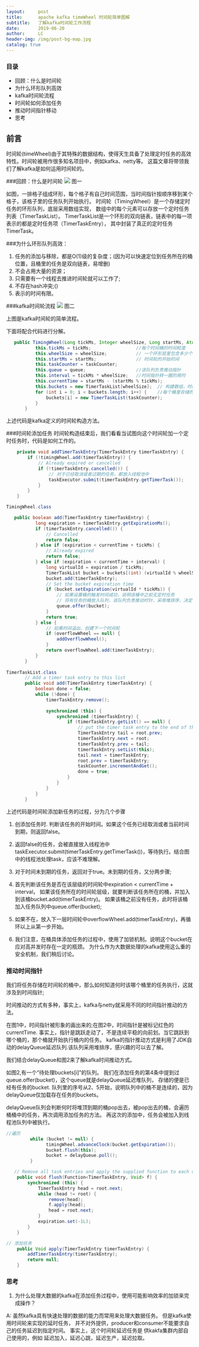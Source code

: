 ```yaml
---
layout:     post
title:      apache kafka timeWheel 时间轮简单图解
subtitle:   了解kafka时间轮工作流程
date:       2019-06-20
author:     LC
header-img: /img/post-bg-map.jpg
catalog: true  
---
```


### 目录
- 回顾：什么是时间轮
- 为什么环形队列高效
- kafka时间轮流程
- 时间轮如何添加任务
- 推动时间指针移动
- 思考

## 前言
时间轮(timeWheel)由于其特殊的数据结构，使得天生具备了处理定时任务的高效特性。时间轮被用作很多知名项目中，例如kafka、netty等。
这篇文章将带领我们了解kafka是如何运用时间轮的。

###回顾：什么是时间轮
![](https://ws3.sinaimg.cn/large/005BYqpggy1g3rilywrkgj30vo0h80u1.jpg)
图一

如图，一排格子组成环形，每个格子有自己时间范围，当时间指针按顺序移到某个格子，该格子里的任务队列开始执行。
时间轮（TimingWheel）是一个存储定时任务的环形队列，底层采用数组实现，
数组中的每个元素可以存放一个定时任务列表（TimerTaskList）。
TimerTaskList是一个环形的双向链表，链表中的每一项表示的都是定时任务项（TimerTaskEntry），
其中封装了真正的定时任务TimerTask。

###为什么环形队列高效：
1. 任务的添加与移除，都是O(1)级的复杂度；(因为可以快速定位到任务所在的桶位置，且桶里的任务是双向链表，易增删)
2. 不会占用大量的资源；
3. 只需要有一个线程去推进时间轮就可以工作了;
4. 不存在hash冲突;()
5. 表示的时间有限。


###kafka时间轮流程
![](https://ws3.sinaimg.cn/large/005BYqpggy1g3rj31ejj8j30zw0ptdhd.jpg)
图二 

上图是kafka时间轮的简单流程。

下面将配合代码进行分解。

```java
   public TimingWheel(Long tickMs, Integer wheelSize, Long startMs, AtomicInteger taskCounter, DelayQueue<TimerTaskList> queue) {
           this.tickMs = tickMs;                 //每个时间桶的时间粒度
           this.wheelSize = wheelSize;           // 一个环形层里包含多少个时间桶
           this.startMs = startMs;               // 时间轮的开始时间
           this.taskCounter = taskCounter; 
           this.queue = queue;                   //该队列负责推动指针
           this.interval = tickMs * wheelSize;   //时间指针转一圈的用时
           this.currentTime = startMs - (startMs % tickMs);
           this.buckets = new TimerTaskList[wheelSize];  // 构建数组，时间轮的数据结构
           for (int i = 0; i < buckets.length; i++) {    //每个桶里存储的任务以链表的形式存在
               buckets[i] = new TimerTaskList(taskCounter);
           }
       }
```
上述代码是kafka定义的时间轮构造方法。

###时间轮添加任务
时间轮构造结束后，我们看看当试图向这个时间轮加一个定时任务时，代码是如何工作的。
```java
    private void addTimerTaskEntry(TimerTaskEntry timerTaskEntry) {
        if (!timingWheel.add(timerTaskEntry)) {
            // Already expired or cancelled
            if (!timerTaskEntry.cancelled()) {
                // 对于已经取消或者过期的任务，都放入线程池中
                taskExecutor.submit(timerTaskEntry.getTimerTask());
            }
        }
    }

TimingWheel.class

   public boolean add(TimerTaskEntry timerTaskEntry) {
           long expiration = timerTaskEntry.getExpirationMs();
           if (timerTaskEntry.cancelled()) {
               // Cancelled
               return false;
           } else if (expiration < currentTime + tickMs) {
               // Already expired
               return false;
           } else if (expiration < currentTime + interval) {
               long virtualId = expiration / tickMs;
               TimerTaskList bucket = buckets[(int) (virtualId % wheelSize)];
               bucket.add(timerTaskEntry);
               // Set the bucket expiration time
               if (bucket.setExpiration(virtualId * tickMs)) {
                   // 如果设置桶的触发时间成功，说明该桶中之前无定时任务
                   // 将有任务的桶放入队列，该队列负责推动时针，采用堆排序，决定何时触某个桶
                   queue.offer(bucket);
               }
               return true;
           } else {
               // 如果时间溢出，创建下一个时间轮
               if (overflowWheel == null) {
                   addOverflowWheel();
               }
               return overflowWheel.add(timerTaskEntry);
           }
       } 
       
TimerTaskList.class       
       // Add a timer task entry to this list
       public void add(TimerTaskEntry timerTaskEntry) {
           boolean done = false;
           while (!done) {
               timerTaskEntry.remove();
   
               synchronized (this) {
                   synchronized (timerTaskEntry) {
                       if (timerTaskEntry.getList() == null) {
                           // put the timer task entry to the end of the list. (root.prev points to the tail entry)
                           TimerTaskEntry tail = root.prev;
                           timerTaskEntry.next = root;
                           timerTaskEntry.prev = tail;
                           timerTaskEntry.setList(this);
                           tail.next = timerTaskEntry;
                           root.prev = timerTaskEntry;
                           taskCounter.incrementAndGet();
                           done = true;
                       }
                   }
               }
           }
       }
```
上述代码是时间轮添加新任务的过程，分为几个步骤

1. 创添加任务时.
  判断该任务的开始时间。如果这个任务已经取消或者当前时间到期，则返回false。
  
2. 返回false的任务，会被直接放入线程池中taskExecutor.submit(timerTaskEntry.getTimerTask())，等待执行。结合图中的线程池处理task，应该不难理解。

3. 对于时间未到期的任务，返回对于true。未到期的任务，又分两步骤;

4. 首先判断该任务是否在该层级的时间轮中expiration < currentTime + interval，
如果该任务所在的时间轮层级，就要判断该任务所在的桶，并加入到该桶bucket.add(timerTaskEntry)。
   如果该桶之前没有任务，此时将该桶加入任务队列中queue.offer(bucket);

5. 如果不在，放入下一层时间轮中overflowWheel.add(timerTaskEntry)，再循环以上从第一步开始。

6. 我们注意，在桶具体添加任务的过程中，使用了加锁机制。说明这个bucket在应对高并发时存在一定的瓶颈。
为什么作为大数据处理的kafka使用这么重的安全机制，我们稍后讨论。

### 推动时间指针
我们将任务存储在时间轮的桶中，那么如何知道何时该哪个桶里的任务执行，这就涉及到时间指针;

时间推动的方式有多种，事实上，kafka与netty就采用不同的时间指针推动的方法。

在图1中，时间指针被形象的画出来的;在图2中，时间指针是被标记红色的currentTime.
事实上，指针是跳跃走动了，不是连续平稳的向前划。当它跳跃到哪个桶的，那个桶就开始执行桶内的任务。
kafka的指针推动方式是利用了JDK自动的delayQueue延迟队列.该队列采用堆排序，感兴趣的可以去了解。

我们结合delayQueue和图2来了解kafka时间推动方式。

如图2,有一个“待处理buckets[i]”的队列。
我们在添加任务的第4条中提到过queue.offer(bucket)，这个queue就是delayQueue延迟堆队列，
存储的便是已经有任务的bucket.
队列里的序号从2、5开始，说明队列中的桶不是连续的，因为delayQueue仅加载存在任务的buckets。

delayQueue队列会判断何时将堆顶到期的桶pop出去，被pop出去的桶，会遍历桶桶中的任务，再次调用添加任务的方法。
再这次的添加中，任务会被加入到线程池队列中被执行。
```java
//遍历
         while (bucket != null) {
               timingWheel.advanceClock(bucket.getExpiration());
               bucket.flush(this);
               bucket = delayQueue.poll();
         }

   // Remove all task entries and apply the supplied function to each of them
    public void flush(Function<TimerTaskEntry, Void> f) {
        synchronized (this) {
            TimerTaskEntry head = root.next;
            while (head != root) {
                remove(head);
                f.apply(head);
                head = root.next;
            }
            expiration.set(-1L);
        }
    }

// 添加任务
    public Void apply(TimerTaskEntry timerTaskEntry) {
        addTimerTaskEntry(timerTaskEntry);
        return null;
    }
```

### 思考
1. 为什么处理大数据的kafka在添加任务过程中，使用可能影响效率的加锁来完成操作？

 A: 虽然kafka具有快速处理的数据的能力而常用来处理大数据任务。 但是kafka使用时间轮来实现的延时任务，
并不对外提供，producer和consumer不能要求自己的任务延迟到指定时间。 事实上，这个时间轮延迟任务是
供kakfa集群内部自己使用的，例如 延迟加入，延迟心跳，延迟生产，延迟拉取。

